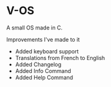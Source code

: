 # V-OS

A small OS made in C. 

Improvements I've made to it 

- Added keyboard support
- Translations from French to English
- Added Changelog
- Added Info Command 
- Added Help Command
